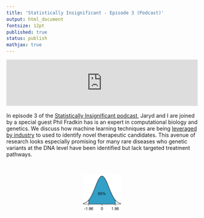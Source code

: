 ```yaml
---
title: 'Statistically Insignificant - Episode 3 (Podcast)'
output: html_document
fontsize: 12pt
published: true
status: publish
mathjax: true
---
```


<p align="center">
<iframe title="A Deep Dive in Computational Genetics" src="https://www.podbean.com/media/player/qkjze-7e9639e-dir?from=share&skin=1&share=1&fonts=Helvetica&download=1&version=1&skin=1&btn-skin=107" style="border: none;" scrolling="no" data-name="pb-iframe-player" width="100%" height="122"></iframe>
</p>

In episode 3 of the [Statistically Insignificant podcast](https://statisticallyinsignificant.sounder.fm/show/statistically-insignificant), Jaryd and I are joined by a special guest Phil Fradkin has is an expert in computational biology and genetics. We discuss how machine learning techniques are being [leveraged by industry](https://www.biorxiv.org/content/10.1101/693572v3) to used to identify novel therapeutic candidates. This avenue of research looks especially promising for many rare diseases who genetic variants at the DNA level have been identified but lack targeted treatment pathways.

<br>
<p align="center"><img src="/figures/bellcurve.jpg" width="20%"></p>
